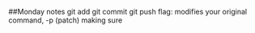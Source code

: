 ##Monday notes
git add
git commit
git push
flag: modifies your original command, -p (patch) making sure
